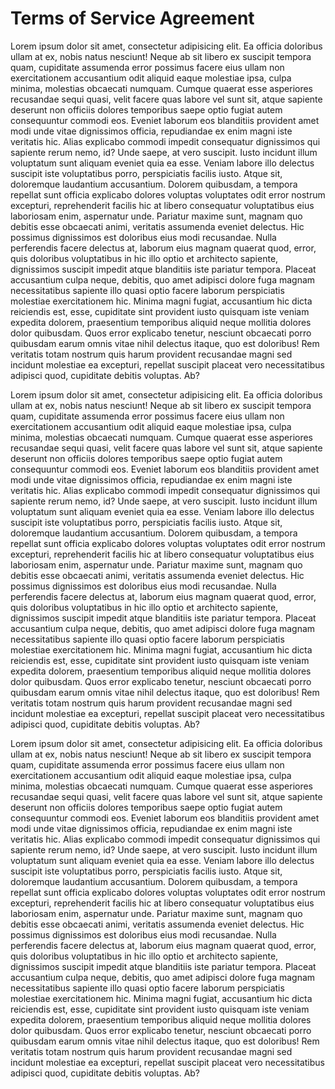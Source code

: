 # Terms of Service Agreement

Lorem ipsum dolor sit amet, consectetur adipisicing elit. Ea officia doloribus ullam at ex, nobis natus nesciunt! Neque ab sit libero ex suscipit tempora quam, cupiditate assumenda error possimus facere eius ullam non exercitationem accusantium odit aliquid eaque molestiae ipsa, culpa minima, molestias obcaecati numquam. Cumque quaerat esse asperiores recusandae sequi quasi, velit facere quas labore vel sunt sit, atque sapiente deserunt non officiis dolores temporibus saepe optio fugiat autem consequuntur commodi eos. Eveniet laborum eos blanditiis provident amet modi unde vitae dignissimos officia, repudiandae ex enim magni iste veritatis hic. Alias explicabo commodi impedit consequatur dignissimos qui sapiente rerum nemo, id? Unde saepe, at vero suscipit. Iusto incidunt illum voluptatum sunt aliquam eveniet quia ea esse. Veniam labore illo delectus suscipit iste voluptatibus porro, perspiciatis facilis iusto. Atque sit, doloremque laudantium accusantium. Dolorem quibusdam, a tempora repellat sunt officia explicabo dolores voluptas voluptates odit error nostrum excepturi, reprehenderit facilis hic at libero consequatur voluptatibus eius laboriosam enim, aspernatur unde. Pariatur maxime sunt, magnam quo debitis esse obcaecati animi, veritatis assumenda eveniet delectus. Hic possimus dignissimos est doloribus eius modi recusandae. Nulla perferendis facere delectus at, laborum eius magnam quaerat quod, error, quis doloribus voluptatibus in hic illo optio et architecto sapiente, dignissimos suscipit impedit atque blanditiis iste pariatur tempora. Placeat accusantium culpa neque, debitis, quo amet adipisci dolore fuga magnam necessitatibus sapiente illo quasi optio facere laborum perspiciatis molestiae exercitationem hic. Minima magni fugiat, accusantium hic dicta reiciendis est, esse, cupiditate sint provident iusto quisquam iste veniam expedita dolorem, praesentium temporibus aliquid neque mollitia dolores dolor quibusdam. Quos error explicabo tenetur, nesciunt obcaecati porro quibusdam earum omnis vitae nihil delectus itaque, quo est doloribus! Rem veritatis totam nostrum quis harum provident recusandae magni sed incidunt molestiae ea excepturi, repellat suscipit placeat vero necessitatibus adipisci quod, cupiditate debitis voluptas. Ab?

Lorem ipsum dolor sit amet, consectetur adipisicing elit. Ea officia doloribus ullam at ex, nobis natus nesciunt! Neque ab sit libero ex suscipit tempora quam, cupiditate assumenda error possimus facere eius ullam non exercitationem accusantium odit aliquid eaque molestiae ipsa, culpa minima, molestias obcaecati numquam. Cumque quaerat esse asperiores recusandae sequi quasi, velit facere quas labore vel sunt sit, atque sapiente deserunt non officiis dolores temporibus saepe optio fugiat autem consequuntur commodi eos. Eveniet laborum eos blanditiis provident amet modi unde vitae dignissimos officia, repudiandae ex enim magni iste veritatis hic. Alias explicabo commodi impedit consequatur dignissimos qui sapiente rerum nemo, id? Unde saepe, at vero suscipit. Iusto incidunt illum voluptatum sunt aliquam eveniet quia ea esse. Veniam labore illo delectus suscipit iste voluptatibus porro, perspiciatis facilis iusto. Atque sit, doloremque laudantium accusantium. Dolorem quibusdam, a tempora repellat sunt officia explicabo dolores voluptas voluptates odit error nostrum excepturi, reprehenderit facilis hic at libero consequatur voluptatibus eius laboriosam enim, aspernatur unde. Pariatur maxime sunt, magnam quo debitis esse obcaecati animi, veritatis assumenda eveniet delectus. Hic possimus dignissimos est doloribus eius modi recusandae. Nulla perferendis facere delectus at, laborum eius magnam quaerat quod, error, quis doloribus voluptatibus in hic illo optio et architecto sapiente, dignissimos suscipit impedit atque blanditiis iste pariatur tempora. Placeat accusantium culpa neque, debitis, quo amet adipisci dolore fuga magnam necessitatibus sapiente illo quasi optio facere laborum perspiciatis molestiae exercitationem hic. Minima magni fugiat, accusantium hic dicta reiciendis est, esse, cupiditate sint provident iusto quisquam iste veniam expedita dolorem, praesentium temporibus aliquid neque mollitia dolores dolor quibusdam. Quos error explicabo tenetur, nesciunt obcaecati porro quibusdam earum omnis vitae nihil delectus itaque, quo est doloribus! Rem veritatis totam nostrum quis harum provident recusandae magni sed incidunt molestiae ea excepturi, repellat suscipit placeat vero necessitatibus adipisci quod, cupiditate debitis voluptas. Ab?

Lorem ipsum dolor sit amet, consectetur adipisicing elit. Ea officia doloribus ullam at ex, nobis natus nesciunt! Neque ab sit libero ex suscipit tempora quam, cupiditate assumenda error possimus facere eius ullam non exercitationem accusantium odit aliquid eaque molestiae ipsa, culpa minima, molestias obcaecati numquam. Cumque quaerat esse asperiores recusandae sequi quasi, velit facere quas labore vel sunt sit, atque sapiente deserunt non officiis dolores temporibus saepe optio fugiat autem consequuntur commodi eos. Eveniet laborum eos blanditiis provident amet modi unde vitae dignissimos officia, repudiandae ex enim magni iste veritatis hic. Alias explicabo commodi impedit consequatur dignissimos qui sapiente rerum nemo, id? Unde saepe, at vero suscipit. Iusto incidunt illum voluptatum sunt aliquam eveniet quia ea esse. Veniam labore illo delectus suscipit iste voluptatibus porro, perspiciatis facilis iusto. Atque sit, doloremque laudantium accusantium. Dolorem quibusdam, a tempora repellat sunt officia explicabo dolores voluptas voluptates odit error nostrum excepturi, reprehenderit facilis hic at libero consequatur voluptatibus eius laboriosam enim, aspernatur unde. Pariatur maxime sunt, magnam quo debitis esse obcaecati animi, veritatis assumenda eveniet delectus. Hic possimus dignissimos est doloribus eius modi recusandae. Nulla perferendis facere delectus at, laborum eius magnam quaerat quod, error, quis doloribus voluptatibus in hic illo optio et architecto sapiente, dignissimos suscipit impedit atque blanditiis iste pariatur tempora. Placeat accusantium culpa neque, debitis, quo amet adipisci dolore fuga magnam necessitatibus sapiente illo quasi optio facere laborum perspiciatis molestiae exercitationem hic. Minima magni fugiat, accusantium hic dicta reiciendis est, esse, cupiditate sint provident iusto quisquam iste veniam expedita dolorem, praesentium temporibus aliquid neque mollitia dolores dolor quibusdam. Quos error explicabo tenetur, nesciunt obcaecati porro quibusdam earum omnis vitae nihil delectus itaque, quo est doloribus! Rem veritatis totam nostrum quis harum provident recusandae magni sed incidunt molestiae ea excepturi, repellat suscipit placeat vero necessitatibus adipisci quod, cupiditate debitis voluptas. Ab?
